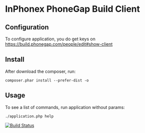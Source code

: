 InPhonex PhoneGap Build Client
================================

## Configuration
To configure application, you do get keys on https://build.phonegap.com/people/edit#show-client

## Install
After download the composer, run:

```
composer.phar install --prefer-dist -o
``` 

## Usage
To see a list of commands, run application without params:
```
./application.php help
```

[![Build Status](https://travis-ci.org/InPhonex/PhoneGapClient.png)](https://travis-ci.org/InPhonex/PhoneGapClient)
